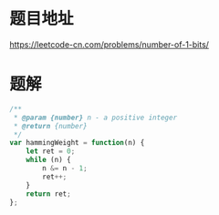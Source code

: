 # 题目地址
https://leetcode-cn.com/problems/number-of-1-bits/

# 题解
```js
/**
 * @param {number} n - a positive integer
 * @return {number}
 */
var hammingWeight = function(n) {
    let ret = 0;
    while (n) {
        n &= n - 1;
        ret++;
    }
    return ret;
};
```